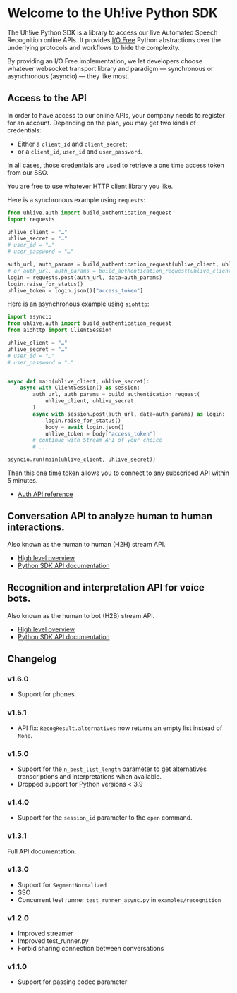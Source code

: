 # Welcome to the Uh!ive Python SDK

The Uh!ive Python SDK is a library to access our live Automated Speech Recognition online APIs.
It provides [I/O Free](https://sans-io.readthedocs.io/index.html) Python abstractions over the underlying protocols and workflows to hide the complexity.

By providing an I/O Free implementation, we let developers choose whatever websocket transport library and paradigm — synchronous or asynchronous (asyncio) — they like most.

## Access to the API

In order to have access to our online APIs, your company needs to register for an account. Depending on the plan, you may get two kinds of credentials:

* Either a `client_id` and `client_secret`;
* or a `client_id`, `user_id` and `user_password`.

In all cases, those credentials are used to retrieve a one time access token from our SSO.

You are free to use whatever HTTP client library you like.

Here is a synchronous example using `requests`:

```python
from uhlive.auth import build_authentication_request
import requests

uhlive_client = "…"
uhlive_secret = "…"
# user_id = "…"
# user_password = "…"

auth_url, auth_params = build_authentication_request(uhlive_client, uhlive_secret)
# or auth_url, auth_params = build_authentication_request(uhlive_client, user_id=user_id, user_pwd=user_password)
login = requests.post(auth_url, data=auth_params)
login.raise_for_status()
uhlive_token = login.json()["access_token"]
```

Here is an asynchronous example using `aiohttp`:

```python
import asyncio
from uhlive.auth import build_authentication_request
from aiohttp import ClientSession

uhlive_client = "…"
uhlive_secret = "…"
# user_id = "…"
# user_password = "…"


async def main(uhlive_client, uhlive_secret):
    async with ClientSession() as session:
        auth_url, auth_params = build_authentication_request(
            uhlive_client, uhlive_secret
        )
        async with session.post(auth_url, data=auth_params) as login:
            login.raise_for_status()
            body = await login.json()
            uhlive_token = body["access_token"]
        # continue with Stream API of your choice
        # ...

asyncio.run(main(uhlive_client, uhlive_secret))
```

Then this one time token allows you to connect to any subscribed API within 5 minutes.

* [Auth API reference](auth.md)


## Conversation API to analyze human to human interactions.

Also known as the human to human (H2H) stream API.

* [High level overview](https://docs.allo-media.net/stream-h2h/overview/#high-level-overview-and-concepts)
* [Python SDK API documentation](conversation_api.md)

## Recognition and interpretation API for voice bots.

Also known as the human to bot (H2B) stream API.

* [High level overview](https://docs.allo-media.net/stream-h2b/#real-time-stream-api-for-voicebots)
* [Python SDK API documentation](recognition_api.md)


## Changelog

### v1.6.0

* Support for phones.

### v1.5.1

* API fix: `RecogResult.alternatives` now returns an empty list instead of `None`.

### v1.5.0

* Support for the `n_best_list_length` parameter to get alternatives transcriptions and interpretations
  when available.
* Dropped support for Python versions < 3.9

### v1.4.0

* Support for the `session_id` parameter to the `open` command.

### v1.3.1

Full API documentation.

### v1.3.0

* Support for `SegmentNormalized`
* SSO
* Concurrent test runner `test_runner_async.py` in `examples/recognition`

### v1.2.0

* Improved streamer
* Improved test_runner.py
* Forbid sharing connection between conversations

### v1.1.0

* Support for passing codec parameter

